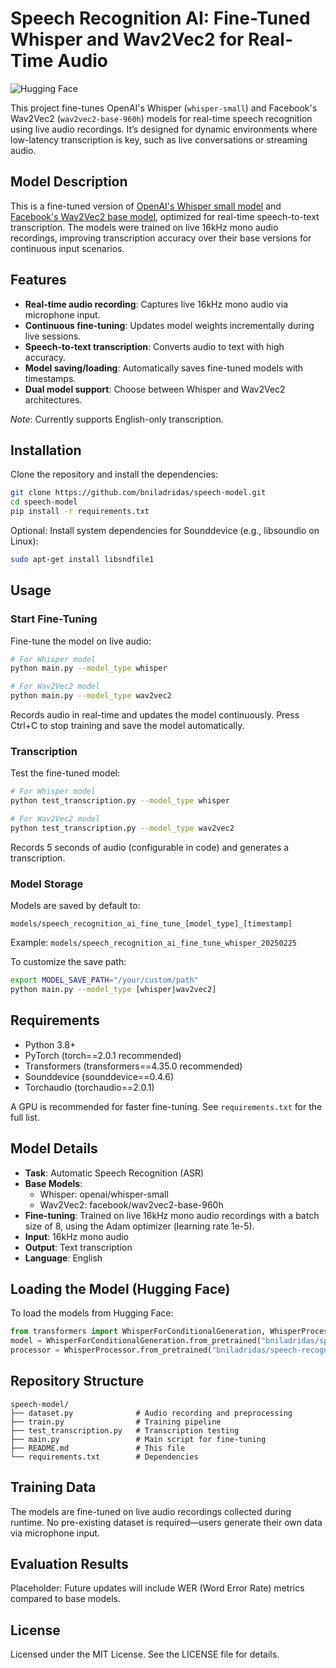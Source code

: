 # Speech Recognition AI: Fine-Tuned Whisper and Wav2Vec2 for Real-Time Audio

![Hugging Face](https://huggingface.co/front/assets/huggingface_logo-noborder.svg)

This project fine-tunes OpenAI's Whisper (`whisper-small`) and Facebook's Wav2Vec2 (`wav2vec2-base-960h`) models for real-time speech recognition using live audio recordings. It’s designed for dynamic environments where low-latency transcription is key, such as live conversations or streaming audio.

## Model Description
This is a fine-tuned version of [OpenAI's Whisper small model](https://huggingface.co/openai/whisper-small) and [Facebook's Wav2Vec2 base model](https://huggingface.co/facebook/wav2vec2-base-960h), optimized for real-time speech-to-text transcription. The models were trained on live 16kHz mono audio recordings, improving transcription accuracy over their base versions for continuous input scenarios.

## Features
- **Real-time audio recording**: Captures live 16kHz mono audio via microphone input.
- **Continuous fine-tuning**: Updates model weights incrementally during live sessions.
- **Speech-to-text transcription**: Converts audio to text with high accuracy.
- **Model saving/loading**: Automatically saves fine-tuned models with timestamps.
- **Dual model support**: Choose between Whisper and Wav2Vec2 architectures.

*Note*: Currently supports English-only transcription.

## Installation
Clone the repository and install the dependencies:
```bash
git clone https://github.com/bniladridas/speech-model.git
cd speech-model
pip install -r requirements.txt
```

Optional: Install system dependencies for Sounddevice (e.g., libsoundio on Linux):
```bash
sudo apt-get install libsndfile1
```

## Usage

### Start Fine-Tuning
Fine-tune the model on live audio:
```bash
# For Whisper model
python main.py --model_type whisper

# For Wav2Vec2 model
python main.py --model_type wav2vec2
```
Records audio in real-time and updates the model continuously. Press Ctrl+C to stop training and save the model automatically.

### Transcription
Test the fine-tuned model:
```bash
# For Whisper model
python test_transcription.py --model_type whisper

# For Wav2Vec2 model
python test_transcription.py --model_type wav2vec2
```
Records 5 seconds of audio (configurable in code) and generates a transcription.

### Model Storage
Models are saved by default to:
```
models/speech_recognition_ai_fine_tune_[model_type]_[timestamp]
```
Example: `models/speech_recognition_ai_fine_tune_whisper_20250225`

To customize the save path:
```bash
export MODEL_SAVE_PATH="/your/custom/path"
python main.py --model_type [whisper|wav2vec2]
```

## Requirements
- Python 3.8+
- PyTorch (torch==2.0.1 recommended)
- Transformers (transformers==4.35.0 recommended)
- Sounddevice (sounddevice==0.4.6)
- Torchaudio (torchaudio==2.0.1)

A GPU is recommended for faster fine-tuning. See `requirements.txt` for the full list.

## Model Details
- **Task**: Automatic Speech Recognition (ASR)
- **Base Models**:
  - Whisper: openai/whisper-small
  - Wav2Vec2: facebook/wav2vec2-base-960h
- **Fine-tuning**: Trained on live 16kHz mono audio recordings with a batch size of 8, using the Adam optimizer (learning rate 1e-5).
- **Input**: 16kHz mono audio
- **Output**: Text transcription
- **Language**: English

## Loading the Model (Hugging Face)

To load the models from Hugging Face:
```python
from transformers import WhisperForConditionalGeneration, WhisperProcessor
model = WhisperForConditionalGeneration.from_pretrained("bniladridas/speech-recognition-ai-fine-tune")
processor = WhisperProcessor.from_pretrained("bniladridas/speech-recognition-ai-fine-tune")
```

## Repository Structure

```
speech-model/
├── dataset.py              # Audio recording and preprocessing
├── train.py                # Training pipeline
├── test_transcription.py   # Transcription testing
├── main.py                 # Main script for fine-tuning
├── README.md               # This file
└── requirements.txt        # Dependencies
```

## Training Data
The models are fine-tuned on live audio recordings collected during runtime. No pre-existing dataset is required—users generate their own data via microphone input.

## Evaluation Results
Placeholder: Future updates will include WER (Word Error Rate) metrics compared to base models.

## License
Licensed under the MIT License. See the LICENSE file for details.
